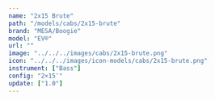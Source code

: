 ```yaml
---
name: "2x15 Brute"
path: "/models/cabs/2x15-brute"
brand: "MESA/Boogie"
model: "EV®"
url: ""
image: "../../../images/cabs/2x15-brute.png"
icon: "../../../images/icon-models/cabs/2x15-brute.png"
instrument: ["Bass"]
config: "2×15″"
update: ["1.0"]
---
```


